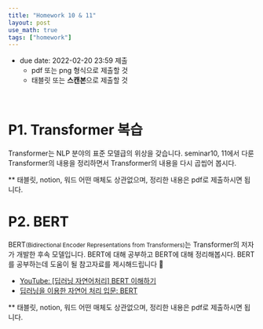 ```yaml
---
title: "Homework 10 & 11"
layout: post
use_math: true
tags: ["homework"]
---
```


- due date: 2022-02-20 23:59 제출
  - pdf 또는 png 형식으로 제출할 것
  - 태블릿 또는 **스캔본**으로 제출할 것

<br/>

# P1. Transformer 복습

Transformer는 NLP 분야의 표준 모델급의 위상을 갖습니다. seminar10, 11에서 다룬 Transformer의 내용을 정리하면서 Transformer의 내용을 다시 곱씹어 봅시다.

\** 태블릿, notion, 워드 어떤 매체도 상관없으며, 정리한 내용은 pdf로 제출하시면 됩니다.

# P2. BERT

BERT<small>(Bidirectional Encoder Representations from Transformers)</small>는 Transformer의 저자가 개발한 후속 모델입니다. BERT에 대해 공부하고 BERT에 대해 정리해봅시다. BERT를 공부하는데 도움이 될 참고자료를 제시해드립니다 🙏

- [YouTube: [딥러닝 자연어처리] BERT 이해하기](https://youtu.be/30SvdoA6ApE)
- [딥러닝을 이용한 자연어 처리 입문: BERT](https://wikidocs.net/109251)

\** 태블릿, notion, 워드 어떤 매체도 상관없으며, 정리한 내용은 pdf로 제출하시면 됩니다.
